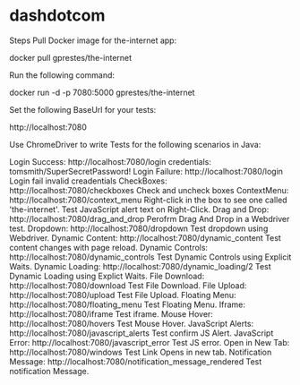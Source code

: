 # dashdotcom


Steps
Pull Docker image for the-internet app:

docker pull gprestes/the-internet

Run the following command:

docker run -d -p 7080:5000 gprestes/the-internet

Set the following BaseUrl for your tests:

http://localhost:7080

Use ChromeDriver to write Tests for the following scenarios in Java:

Login Success: http://localhost:7080/login credentials: tomsmith/SuperSecretPassword!
Login Failure: http://localhost:7080/login Login fail invalid creadentials
CheckBoxes: http://localhost:7080/checkboxes Check and uncheck boxes
ContextMenu: http://localhost:7080/context_menu Right-click in the box to see one called 'the-internet'. Test JavaScript alert text on Right-Click.
Drag and Drop: http://localhost:7080/drag_and_drop Perofrm Drag And Drop in a Webdriver test.
Dropdown: http://localhost:7080/dropdown Test dropdown using Webdriver.
Dynamic Content: http://localhost:7080/dynamic_content Test content changes with page reload.
Dynamic Controls: http://localhost:7080/dynamic_controls Test Dynamic Controls using Explicit Waits.
Dynamic Loading: http://localhost:7080/dynamic_loading/2 Test Dynamic Loading using Explict Waits.
File Download: http://localhost:7080/download Test File Download.
File Upload: http://localhost:7080/upload Test File Upload.
Floating Menu: http://localhost:7080/floating_menu Test Floating Menu.
Iframe: http://localhost:7080/iframe Test iframe.
Mouse Hover: http://localhost:7080/hovers Test Mouse Hover.
JavaScript Alerts: http://localhost:7080/javascript_alerts Test confirm JS Alert.
JavaScript Error: http://localhost:7080/javascript_error Test JS error.
Open in New Tab: http://localhost:7080/windows Test Link Opens in new tab.
Notification Message: http://localhost:7080/notification_message_rendered Test notification Message.

